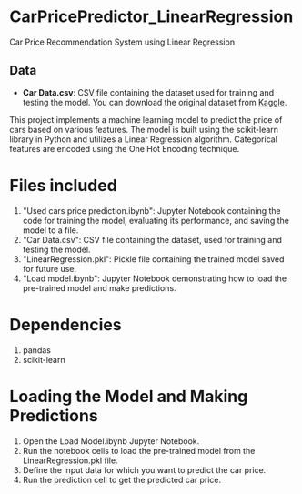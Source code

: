 # CarPricePredictor_LinearRegression
Car Price Recommendation System using Linear Regression

## Data
- **Car Data.csv**: CSV file containing the dataset used for training and testing the model. You can download the original dataset from [Kaggle](https://www.kaggle.com/datasets/mustafaimam/used-car-prices-in-pakistan-2021).


This project implements a machine learning model to predict the price of cars based on various features. The model is built using the scikit-learn library in Python and utilizes a Linear Regression algorithm. Categorical features are encoded using the One Hot Encoding technique.

# Files included
1. "Used cars price prediction.ibynb": Jupyter Notebook containing the code for training the model, evaluating its performance, and saving the model to a file.
2. "Car Data.csv": CSV file containing the dataset, used for training and testing the model.
3. "LinearRegression.pkl": Pickle file containing the trained model saved for future use.
4. "Load model.ibynb":  Jupyter Notebook demonstrating how to load the pre-trained model and make predictions.

# Dependencies
1. pandas
2. scikit-learn

# Loading the Model and Making Predictions
1. Open the Load Model.ibynb Jupyter Notebook.
2. Run the notebook cells to load the pre-trained model from the LinearRegression.pkl file.
3. Define the input data for which you want to predict the car price.
4. Run the prediction cell to get the predicted car price.



